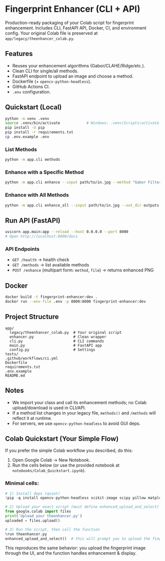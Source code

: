 # Fingerprint Enhancer (CLI + API)

Production-ready packaging of your Colab script for fingerprint enhancement.
Includes CLI, FastAPI API, Docker, CI, and environment config.
Your original Colab file is preserved at `app/legacy/theenhancer_colab.py`.

## Features
- Reuses your enhancement algorithms (Gabor/CLAHE/Ridge/etc.).
- Clean CLI for single/all methods.
- FastAPI endpoint to upload an image and choose a method.
- Dockerfile (+ `opencv-python-headless`).
- GitHub Actions CI.
- `.env` configuration.

## Quickstart (Local)

```bash
python -m venv .venv
source .venv/bin/activate            # Windows: .venv\Scripts\activate
pip install -U pip
pip install -r requirements.txt
cp .env.example .env
```

### List Methods
```bash
python -m app.cli methods
```

### Enhance with a Specific Method
```bash
python -m app.cli enhance --input path/to/in.jpg --method "Gabor Filter" --output out.bmp
```

### Enhance with All Methods
```bash
python -m app.cli enhance_all --input path/to/in.jpg --out_dir outputs
```

## Run API (FastAPI)
```bash
uvicorn app.main:app --reload --host 0.0.0.0 --port 8000
# Open http://localhost:8000/docs
```

### API Endpoints
- `GET /health` → health check
- `GET /methods` → list available methods
- `POST /enhance` (multipart form: `method`, `file`) → returns enhanced PNG

## Docker
```bash
docker build -t fingerprint-enhancer:dev .
docker run --env-file .env -p 8000:8000 fingerprint-enhancer:dev
```

## Project Structure
```
app/
  legacy/theenhancer_colab.py  # Your original script
  enhancer.py                  # Clean wrapper
  cli.py                       # CLI commands
  main.py                      # FastAPI app
  config.py                    # Settings
tests/
.github/workflows/ci.yml
Dockerfile
requirements.txt
.env.example
README.md
```

## Notes
- We import your class and call its enhancement methods; no Colab upload/download is used in CLI/API.
- If a method list changes in your legacy file, `methods()` and `/methods` will reflect it at runtime.
- For servers, we use `opencv-python-headless` to avoid GUI deps.


## Colab Quickstart (Your Simple Flow)

If you prefer the simple Colab workflow you described, do this:

1. Open Google Colab → New Notebook.
2. Run the cells below (or use the provided notebook at `notebooks/Colab_Quickstart.ipynb`).

### Minimal cells:

```python
# 1) Install deps (quiet)
!pip -q install opencv-python-headless scikit-image scipy pillow matplotlib loguru

# 2) Upload your exact script (must define enhanced_upload_and_select)
from google.colab import files
print('Upload your theenhancer.py')
uploaded = files.upload()

# 3) Run the script, then call the function
%run theenhancer.py
enhanced_upload_and_select()  # this will prompt you to upload the fingerprint image and perform enhancement
```

This reproduces the same behavior: you upload the fingerprint image through the UI, and the function handles enhancement & display.

